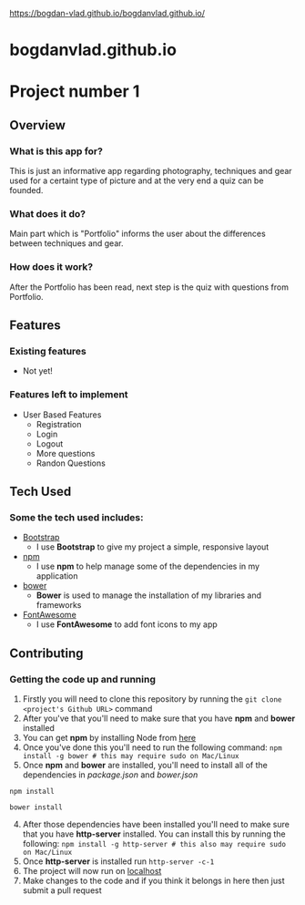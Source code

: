 https://bogdan-vlad.github.io/bogdanvlad.github.io/

# bogdanvlad.github.io
# Project number 1

## Overview

### What is this app for?
This is just an informative app regarding photography, techniques and gear used for a certaint type of picture and at the very end a quiz can be founded.

### What does it do?
Main part which is "Portfolio" informs the user about the differences between techniques and gear.

### How does it work?
After the Portfolio has been read, next step is the quiz with questions from Portfolio.

## Features

### Existing features
- Not yet!
### Features left to implement
  - User Based Features
    - Registration
    - Login
    - Logout
    - More questions
    - Randon Questions

## Tech Used

### Some the tech used includes:
- [Bootstrap](http://getbootstrap.com/)
    - I use **Bootstrap** to give my project a simple, responsive layout
- [npm](https://www.npmjs.com/)
    - I use **npm** to help manage some of the dependencies in my application
- [bower](https://bower.io/)
    - **Bower** is used to manage the installation of my libraries and frameworks
- [FontAwesome](https://fontawesome.com)
    - I use **FontAwesome** to add font icons to my app

## Contributing

### Getting the code up and running

1. Firstly you will need to clone this repository by running the ```git clone <project's Github URL>``` command
2. After you've that you'll need to make sure that you have **npm** and **bower** installed
  1. You can get **npm** by installing Node from [here](https://nodejs.org/en/)
  2. Once you've done this you'll need to run the following command:
     `npm install -g bower # this may require sudo on Mac/Linux`
3. Once **npm** and **bower** are installed, you'll need to install all of the dependencies in *package.json* and *bower.json*
  ```
  npm install
 
  bower install
  ```
4. After those dependencies have been installed you'll need to make sure that you have **http-server** installed. You can install this by running the following: ```npm install -g http-server # this also may require sudo on Mac/Linux```
5. Once **http-server** is installed run ```http-server -c-1```
6. The project will now run on [localhost](http://127.0.0.1:8080)
7. Make changes to the code and if you think it belongs in here then just submit a pull request
